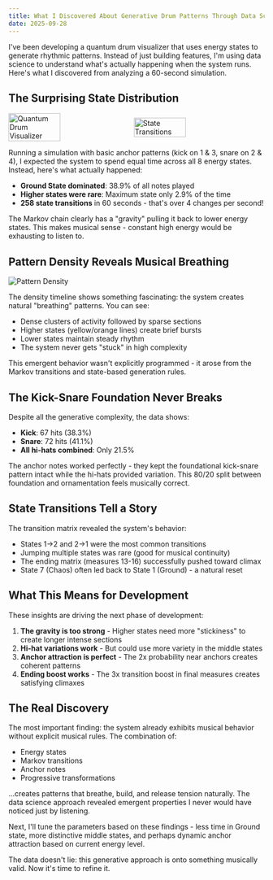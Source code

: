 ```yaml
---
title: What I Discovered About Generative Drum Patterns Through Data Science
date: 2025-09-28
---
```


I've been developing a quantum drum visualizer that uses energy states to generate rhythmic patterns. Instead of just building features, I'm using data science to understand what's actually happening when the system runs. Here's what I discovered from analyzing a 60-second simulation.

## The Surprising State Distribution

<div style="display: flex; gap: 20px; align-items: center;">
<img src="/the-app.png" alt="Quantum Drum Visualizer" style="width: 45%;">
<img src="/bohm_transitions.png" alt="State Transitions" style="width: 45%;">
</div>

Running a simulation with basic anchor patterns (kick on 1 & 3, snare on 2 & 4), I expected the system to spend equal time across all 8 energy states. Instead, here's what actually happened:

- **Ground State dominated**: 38.9% of all notes played
- **Higher states were rare**: Maximum state only 2.9% of the time
- **258 state transitions** in 60 seconds - that's over 4 changes per second!

The Markov chain clearly has a "gravity" pulling it back to lower energy states. This makes musical sense - constant high energy would be exhausting to listen to.

## Pattern Density Reveals Musical Breathing

![Pattern Density](/bohm_density.png)

The density timeline shows something fascinating: the system creates natural "breathing" patterns. You can see:
- Dense clusters of activity followed by sparse sections
- Higher states (yellow/orange lines) create brief bursts
- Lower states maintain steady rhythm
- The system never gets "stuck" in high complexity

This emergent behavior wasn't explicitly programmed - it arose from the Markov transitions and state-based generation rules.

## The Kick-Snare Foundation Never Breaks

Despite all the generative complexity, the data shows:
- **Kick**: 67 hits (38.3%)
- **Snare**: 72 hits (41.1%)
- **All hi-hats combined**: Only 21.5%

The anchor notes worked perfectly - they kept the foundational kick-snare pattern intact while the hi-hats provided variation. This 80/20 split between foundation and ornamentation feels musically correct.

## State Transitions Tell a Story

The transition matrix revealed the system's behavior:
- States 1→2 and 2→1 were the most common transitions
- Jumping multiple states was rare (good for musical continuity)
- The ending matrix (measures 13-16) successfully pushed toward climax
- State 7 (Chaos) often led back to State 1 (Ground) - a natural reset

## What This Means for Development

These insights are driving the next phase of development:

1. **The gravity is too strong** - Higher states need more "stickiness" to create longer intense sections
2. **Hi-hat variations work** - But could use more variety in the middle states
3. **Anchor attraction is perfect** - The 2x probability near anchors creates coherent patterns
4. **Ending boost works** - The 3x transition boost in final measures creates satisfying climaxes

## The Real Discovery

The most important finding: the system already exhibits musical behavior without explicit musical rules. The combination of:
- Energy states
- Markov transitions  
- Anchor notes
- Progressive transformations

...creates patterns that breathe, build, and release tension naturally. The data science approach revealed emergent properties I never would have noticed just by listening.

Next, I'll tune the parameters based on these findings - less time in Ground state, more distinctive middle states, and perhaps dynamic anchor attraction based on current energy level. 

The data doesn't lie: this generative approach is onto something musically valid. Now it's time to refine it.